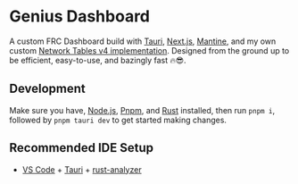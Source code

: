 # Genius Dashboard

A custom FRC Dashboard build with [Tauri](https://tauri.app), [Next.js](https://nextjs.org), [Mantine](https://mantine.dev), and my own custom [Network Tables v4 implementation](https://github.com/tsar-boomba/network-tables-rs). Designed from the ground up to be efficient, easy-to-use, and bazingly fast 🔥😎.

## Development

Make sure you have, [Node.js](https://nodejs.org), [Pnpm](https://pnpm.io), and [Rust](https://rust-lang.org/tools/install) installed, then run `pnpm i`, followed by `pnpm tauri dev` to get started making changes.

## Recommended IDE Setup

- [VS Code](https://code.visualstudio.com/) + [Tauri](https://marketplace.visualstudio.com/items?itemName=tauri-apps.tauri-vscode) + [rust-analyzer](https://marketplace.visualstudio.com/items?itemName=rust-lang.rust-analyzer)
